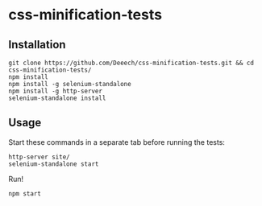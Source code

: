 # css-minification-tests

## Installation

```
git clone https://github.com/Deeech/css-minification-tests.git && cd css-minification-tests/
npm install
npm install -g selenium-standalone
npm install -g http-server
selenium-standalone install
```

## Usage
Start these commands in a separate tab before running the tests:
```
http-server site/
selenium-standalone start
```

Run!
```
npm start
```

